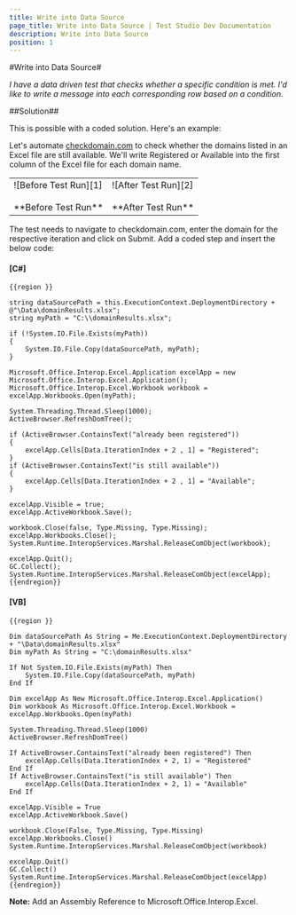 ```yaml
---
title: Write into Data Source
page_title: Write into Data Source | Test Studio Dev Documentation
description: Write into Data Source
position: 1
---
```

#Write into Data Source#

*I have a data driven test that checks whether a specific condition is met. I'd like to write a message into each corresponding row based on a condition.*

##Solution##

This is possible with a coded solution. Here's an example:

Let's automate <a href="http://www.checkdomain.com/" target ="_blank">checkdomain.com</a> to check whether the domains listed in an Excel file are still available. We'll write Registered or Available into the first column of the Excel file for each domain name.

<table id="no-table">
	<tr>
		<td>![Before Test Run][1] <br><br>**Before Test Run**</td>
		<td>![After Test Run][2] <br><br>**After Test Run**</td>
	</tr>
<table>

The test needs to navigate to checkdomain.com, enter the domain for the respective iteration and click on Submit. Add a coded step and insert the below code:

#### __[C#]__

    {{region }}

    string dataSourcePath = this.ExecutionContext.DeploymentDirectory + @"\Data\domainResults.xlsx";
    string myPath = "C:\\domainResults.xlsx";
    
    if (!System.IO.File.Exists(myPath))
    {
        System.IO.File.Copy(dataSourcePath, myPath);
    }
    
    Microsoft.Office.Interop.Excel.Application excelApp = new Microsoft.Office.Interop.Excel.Application();
    Microsoft.Office.Interop.Excel.Workbook workbook = excelApp.Workbooks.Open(myPath);
    
    System.Threading.Thread.Sleep(1000);
    ActiveBrowser.RefreshDomTree();
    
    if (ActiveBrowser.ContainsText("already been registered"))
    {
        excelApp.Cells[Data.IterationIndex + 2 , 1] = "Registered";
    }
    if (ActiveBrowser.ContainsText("is still available"))
    {
        excelApp.Cells[Data.IterationIndex + 2 , 1] = "Available";
    }
    
    excelApp.Visible = true;
    excelApp.ActiveWorkbook.Save();
    
    workbook.Close(false, Type.Missing, Type.Missing);
    excelApp.Workbooks.Close();
    System.Runtime.InteropServices.Marshal.ReleaseComObject(workbook);
            
    excelApp.Quit();
    GC.Collect();
    System.Runtime.InteropServices.Marshal.ReleaseComObject(excelApp);
    {{endregion}}

#### __[VB]__

    {{region }} 

    Dim dataSourcePath As String = Me.ExecutionContext.DeploymentDirectory + "\Data\domainResults.xlsx"
    Dim myPath As String = "C:\domainResults.xlsx"
    
    If Not System.IO.File.Exists(myPath) Then
        System.IO.File.Copy(dataSourcePath, myPath)
    End If
    
    Dim excelApp As New Microsoft.Office.Interop.Excel.Application()
    Dim workbook As Microsoft.Office.Interop.Excel.Workbook = excelApp.Workbooks.Open(myPath)
    
    System.Threading.Thread.Sleep(1000)
    ActiveBrowser.RefreshDomTree()
    
    If ActiveBrowser.ContainsText("already been registered") Then
        excelApp.Cells(Data.IterationIndex + 2, 1) = "Registered"
    End If
    If ActiveBrowser.ContainsText("is still available") Then
        excelApp.Cells(Data.IterationIndex + 2, 1) = "Available"
    End If
    
    excelApp.Visible = True
    excelApp.ActiveWorkbook.Save()
    
    workbook.Close(False, Type.Missing, Type.Missing)
    excelApp.Workbooks.Close()
    System.Runtime.InteropServices.Marshal.ReleaseComObject(workbook)
    
    excelApp.Quit()
    GC.Collect()
    System.Runtime.InteropServices.Marshal.ReleaseComObject(excelApp)
    {{endregion}}

**Note:** Add an Assembly Reference to Microsoft.Office.Interop.Excel.

[1]: /img/advanced-topics/coded-samples/general/write-into-data-source/fig1.png
[2]: /img/advanced-topics/coded-samples/general/write-into-data-source/fig2.png
